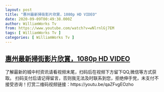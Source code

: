 ```yaml
---
layout: post
title: "惠州最新掃街影片欣賞，1080p HD VIDEO"
date: 2020-09-09T00:49:38.000Z
author: WilliamWorks Tv
from: https://www.youtube.com/watch?v=wNlrnlGj7EM
tags: [ WilliamWorks Tv ]
categories: [ WilliamWorks Tv ]
---
```

<!--1599612578000-->
[惠州最新掃街影片欣賞，1080p HD VIDEO](https://www.youtube.com/watch?v=wNlrnlGj7EM)
------

<div>
了解最新的城中村资讯请看视频末尾，扫码后在视频下方留下QQ,微信等方式获取。 扫码支付后请记得留言，否则我无法及时联系到您，拒绝伸手党，未支付不接受咨询！打赏二维码视频链接：https://youtu.be/qaZFvgEOzho
</div>
